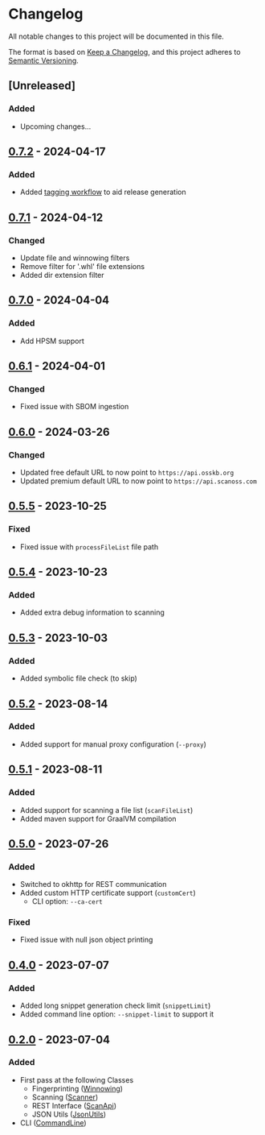 # Changelog

All notable changes to this project will be documented in this file.

The format is based on [Keep a Changelog](https://keepachangelog.com/en/1.0.0/),
and this project adheres to [Semantic Versioning](https://semver.org/spec/v2.0.0.html).

## [Unreleased]

### Added

- Upcoming changes...

## [0.7.2] - 2024-04-17
### Added
- Added [tagging workflow](.github/workflows/version-tag.yml) to aid release generation

## [0.7.1] - 2024-04-12
### Changed
- Update file and winnowing filters
- Remove filter for '.whl' file extensions
- Added dir extension filter

## [0.7.0] - 2024-04-04
### Added
- Add HPSM support

## [0.6.1] - 2024-04-01
### Changed
- Fixed issue with SBOM ingestion

## [0.6.0] - 2024-03-26
### Changed
- Updated free default URL to now point to `https://api.osskb.org`
- Updated premium default URL to now point to `https://api.scanoss.com`

## [0.5.5] - 2023-10-25
### Fixed
- Fixed issue with `processFileList` file path

## [0.5.4] - 2023-10-23
### Added
- Added extra debug information to scanning

## [0.5.3] - 2023-10-03
### Added
- Added symbolic file check (to skip)

## [0.5.2] - 2023-08-14
### Added
- Added support for manual proxy configuration (`--proxy`)

## [0.5.1] - 2023-08-11
### Added
- Added support for scanning a file list (`scanFileList`)
- Added maven support for GraalVM compilation

## [0.5.0] - 2023-07-26
### Added
- Switched to okhttp for REST communication
- Added custom HTTP certificate support (`customCert`)
  - CLI option: `--ca-cert`
### Fixed
- Fixed issue with null json object printing

## [0.4.0] - 2023-07-07

### Added
- Added long snippet generation check limit (`snippetLimit`)
- Added command line option: `--snippet-limit` to support it

## [0.2.0] - 2023-07-04
### Added
- First pass at the following Classes
    - Fingerprinting ([Winnowing](src/main/java/com/scanoss/Winnowing.java))
    - Scanning ([Scanner](src/main/java/com/scanoss/Scanner.java))
    - REST Interface ([ScanApi](src/main/java/com/scanoss/rest/ScanApi.java))
    - JSON Utils ([JsonUtils](src/main/java/com/scanoss/utils/JsonUtils.java))
- CLI ([CommandLine](src/main/java/com/scanoss/cli/CommandLine.java))

[0.2.0]: https://github.com/scanoss/scanoss.java/compare/v0.0.0...v0.2.0
[0.4.0]: https://github.com/scanoss/scanoss.java/compare/v0.2.0...v0.4.0
[0.5.0]: https://github.com/scanoss/scanoss.java/compare/v0.4.0...v0.5.0
[0.5.1]: https://github.com/scanoss/scanoss.java/compare/v0.5.0...v0.5.1
[0.5.2]: https://github.com/scanoss/scanoss.java/compare/v0.5.1...v0.5.2
[0.5.3]: https://github.com/scanoss/scanoss.java/compare/v0.5.2...v0.5.3
[0.5.4]: https://github.com/scanoss/scanoss.java/compare/v0.5.3...v0.5.4
[0.5.5]: https://github.com/scanoss/scanoss.java/compare/v0.5.4...v0.5.5
[0.6.0]: https://github.com/scanoss/scanoss.java/compare/v0.5.5...v0.6.0
[0.6.1]: https://github.com/scanoss/scanoss.java/compare/v0.6.0...v0.6.1
[0.7.0]: https://github.com/scanoss/scanoss.java/compare/v0.6.1...v0.7.0
[0.7.1]: https://github.com/scanoss/scanoss.java/compare/v0.7.0...v0.7.1
[0.7.2]: https://github.com/scanoss/scanoss.java/compare/v0.7.1...v0.7.2